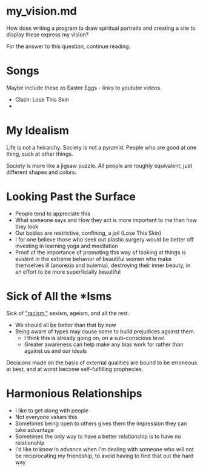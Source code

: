 
# my_vision.md

How does writing a program to draw spiritual portraits and creating a site to display these express my vision?

For the answer to this question, continue reading.

# Songs

Maybe include these as Easter Eggs - links to youtube videos.

- Clash: Lose This Skin
-

# My Idealism

Life is not a heirarchy.
Society is not a pyramid.
People who are good at one thing, suck at other things.

Society is more like a jigsaw puzzle.
All people are roughly equivalent, just different shapes and colors.

# Looking Past the Surface

- People tend to appreciate this
- What someone says and How they act is more important to me than how they look
- Our bodies are restrictive, confining, a jail (Lose This Skin)
- I for one believe those who seek out plastic surgery would be better off investing in learning yoga and meditation
- Proof of the importance of promoting this way of looking at things is evident in the extreme behavior of beautiful women who
make themselves ill (anorexia and bulemia), destroying their inner beauty, in an effort to be more superficially beautiful

# Sick of All the *Isms

Sick of ["racism,"](http://www.recordnet.com/article/20130105/A_OPINION0623/301050313) sexism, ageism, and all the rest.

- We should all be better than that by now
- Being aware of types may cause some to build prejudices against them.
  - I think this is already going on, on a sub-conscious level
  - Greater awareness can help make any bias work for rather than against us and our ideals

Decisions made on the basis of external qualities are bound to be erroneous at best, and at worst become self-fulfilling prophecies.

# Harmonious Relationships

- I like to get along with people
- Not everyone values this
- Sometimes being open to others gives them the impression they can take advantage
- Sometimes the only way to have a better relationship is to have no relationship
- I'd like to know in advance when I'm dealing with someone who will not be reciprocating my friendship, to avoid having to find that out the hard way




